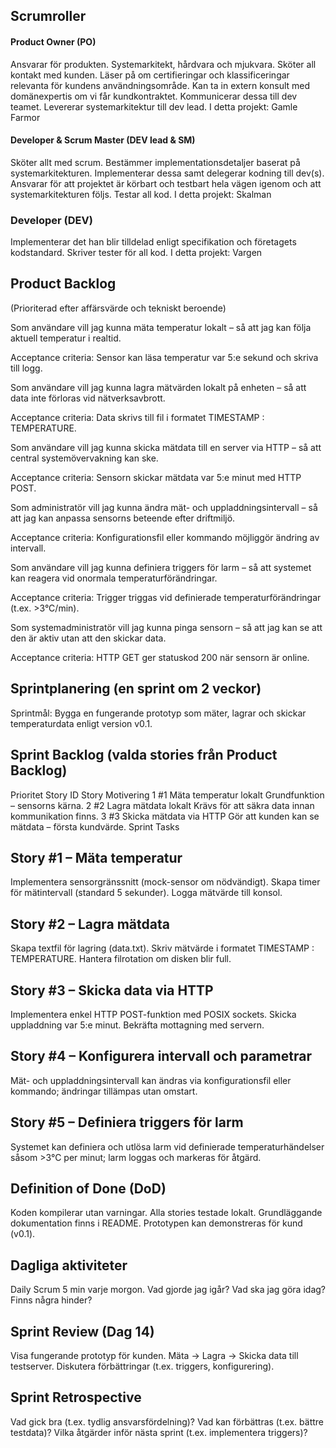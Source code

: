 ## Scrumroller
#### Product Owner (PO)
Ansvarar för produkten.
Systemarkitekt, hårdvara och mjukvara.
Sköter all kontakt med kunden. 
Läser på om certifieringar och klassificeringar relevanta för kundens användningsområde. Kan ta in extern konsult med domänexpertis om vi får kundkontraktet. Kommunicerar dessa till dev teamet.
Levererar systemarkitektur till dev lead.
I detta projekt: Gamle Farmor

#### Developer & Scrum Master (DEV lead & SM)
Sköter allt med scrum.
Bestämmer implementationsdetaljer baserat på systemarkitekturen. Implementerar dessa samt delegerar kodning till dev(s).
Ansvarar för att projektet är körbart och testbart hela vägen igenom och att systemarkitekturen följs.
Testar all kod.
I detta projekt: Skalman

### Developer (DEV)
Implementerar det han blir tilldelad enligt specifikation och företagets kodstandard. 
Skriver tester för all kod.
I detta projekt: Vargen

## Product Backlog

(Prioriterad efter affärsvärde och tekniskt beroende)

Som användare vill jag kunna mäta temperatur lokalt
– så att jag kan följa aktuell temperatur i realtid.

Acceptance criteria: Sensor kan läsa temperatur var 5:e sekund och skriva till logg.

Som användare vill jag kunna lagra mätvärden lokalt på enheten
– så att data inte förloras vid nätverksavbrott.

Acceptance criteria: Data skrivs till fil i formatet TIMESTAMP : TEMPERATURE.

Som användare vill jag kunna skicka mätdata till en server via HTTP
– så att central systemövervakning kan ske.

Acceptance criteria: Sensorn skickar mätdata var 5:e minut med HTTP POST.

Som administratör vill jag kunna ändra mät- och uppladdningsintervall
– så att jag kan anpassa sensorns beteende efter driftmiljö.

Acceptance criteria: Konfigurationsfil eller kommando möjliggör ändring av intervall.

Som användare vill jag kunna definiera triggers för larm
– så att systemet kan reagera vid onormala temperaturförändringar.

Acceptance criteria: Trigger triggas vid definierade temperaturförändringar (t.ex. >3°C/min).

Som systemadministratör vill jag kunna pinga sensorn
– så att jag kan se att den är aktiv utan att den skickar data.

Acceptance criteria: HTTP GET ger statuskod 200 när sensorn är online.

## Sprintplanering (en sprint om 2 veckor)
Sprintmål: Bygga en fungerande prototyp som mäter, lagrar och skickar temperaturdata enligt version v0.1.

## Sprint Backlog (valda stories från Product Backlog)
Prioritet	Story ID	Story	Motivering
1	#1	Mäta temperatur lokalt	Grundfunktion – sensorns kärna.
2	#2	Lagra mätdata lokalt	Krävs för att säkra data innan kommunikation finns.
3	#3	Skicka mätdata via HTTP	Gör att kunden kan se mätdata – första kundvärde.
Sprint Tasks

## Story #1 – Mäta temperatur
Implementera sensorgränssnitt (mock-sensor om nödvändigt).
Skapa timer för mätintervall (standard 5 sekunder).
Logga mätvärde till konsol.

## Story #2 – Lagra mätdata
Skapa textfil för lagring (data.txt).
Skriv mätvärde i formatet TIMESTAMP : TEMPERATURE.
Hantera filrotation om disken blir full.

## Story #3 – Skicka data via HTTP
Implementera enkel HTTP POST-funktion med POSIX sockets.
Skicka uppladdning var 5:e minut.
Bekräfta mottagning med servern.

## Story #4 – Konfigurera intervall och parametrar
Mät- och uppladdningsintervall kan ändras via konfigurationsfil eller kommando; ändringar tillämpas utan omstart.

## Story #5 – Definiera triggers för larm
Systemet kan definiera och utlösa larm vid definierade temperaturhändelser såsom >3°C per minut; larm loggas och markeras för åtgärd.


## Definition of Done (DoD)
Koden kompilerar utan varningar.
Alla stories testade lokalt.
Grundläggande dokumentation finns i README.
Prototypen kan demonstreras för kund (v0.1).

## Dagliga aktiviteter
Daily Scrum 5 min varje morgon.
Vad gjorde jag igår?
Vad ska jag göra idag?
Finns några hinder?

## Sprint Review (Dag 14)
Visa fungerande prototyp för kunden.
Mäta → Lagra → Skicka data till testserver.
Diskutera förbättringar (t.ex. triggers, konfigurering).

## Sprint Retrospective
Vad gick bra (t.ex. tydlig ansvarsfördelning)?
Vad kan förbättras (t.ex. bättre testdata)?
Vilka åtgärder inför nästa sprint (t.ex. implementera triggers)?
